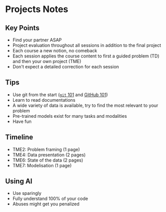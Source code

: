 # Projects Notes

## Key Points

- Find your partner ASAP
- Project evaluation throughout all sessions in addition to the final project
- Each course a new notion, no comeback
- Each session applies the course content to first a guided problem (TD) and then your own project (TME)
- Don't expect a detailed correction for each session

## Tips

- Use git from the start ([`git` 101](https://learngitbranching.js.org/) and [GitHub 101](https://docs.github.com/en/get-started/start-your-journey/hello-world))
- Learn to read documentations
- A wide variety of data is available, try to find the most relevant to your problem
- Pre-trained models exist for many tasks and modalities
- Have fun

## Timeline

- TME2: Problem framing (1 page)
- TME4: Data presentation (2 pages)
- TME6: State of the data (2 pages)
- TME7: Modelisation (1 page)

## Using AI

- Use sparingly
- Fully understand 100% of your code
- Abuses might get you penalized
